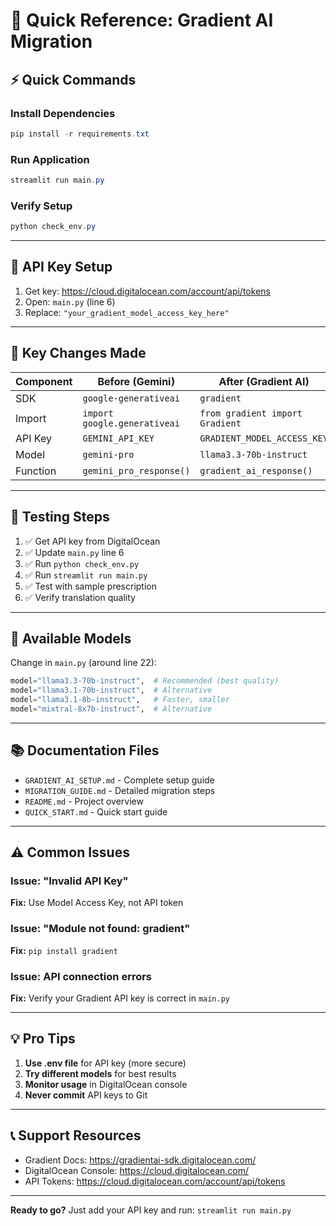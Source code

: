 # 🚀 Quick Reference: Gradient AI Migration

## ⚡ Quick Commands

### Install Dependencies

```powershell
pip install -r requirements.txt
```

### Run Application

```powershell
streamlit run main.py
```

### Verify Setup

```powershell
python check_env.py
```

---

## 🔑 API Key Setup

1. Get key: https://cloud.digitalocean.com/account/api/tokens
2. Open: `main.py` (line 6)
3. Replace: `"your_gradient_model_access_key_here"`

---

## 📝 Key Changes Made

| Component | Before (Gemini)              | After (Gradient AI)             |
| --------- | ---------------------------- | ------------------------------- |
| SDK       | `google-generativeai`        | `gradient`                      |
| Import    | `import google.generativeai` | `from gradient import Gradient` |
| API Key   | `GEMINI_API_KEY`             | `GRADIENT_MODEL_ACCESS_KEY`     |
| Model     | `gemini-pro`                 | `llama3.3-70b-instruct`         |
| Function  | `gemini_pro_response()`      | `gradient_ai_response()`        |

---

## 🎯 Testing Steps

1. ✅ Get API key from DigitalOcean
2. ✅ Update `main.py` line 6
3. ✅ Run `python check_env.py`
4. ✅ Run `streamlit run main.py`
5. ✅ Test with sample prescription
6. ✅ Verify translation quality

---

## 🔧 Available Models

Change in `main.py` (around line 22):

```python
model="llama3.3-70b-instruct",  # Recommended (best quality)
model="llama3.1-70b-instruct",  # Alternative
model="llama3.1-8b-instruct",   # Faster, smaller
model="mixtral-8x7b-instruct",  # Alternative
```

---

## 📚 Documentation Files

- `GRADIENT_AI_SETUP.md` - Complete setup guide
- `MIGRATION_GUIDE.md` - Detailed migration steps
- `README.md` - Project overview
- `QUICK_START.md` - Quick start guide

---

## ⚠️ Common Issues

### Issue: "Invalid API Key"

**Fix:** Use Model Access Key, not API token

### Issue: "Module not found: gradient"

**Fix:** `pip install gradient`

### Issue: API connection errors

**Fix:** Verify your Gradient API key is correct in `main.py`

---

## 💡 Pro Tips

1. **Use .env file** for API key (more secure)
2. **Try different models** for best results
3. **Monitor usage** in DigitalOcean console
4. **Never commit** API keys to Git

---

## 📞 Support Resources

- Gradient Docs: https://gradientai-sdk.digitalocean.com/
- DigitalOcean Console: https://cloud.digitalocean.com/
- API Tokens: https://cloud.digitalocean.com/account/api/tokens

---

**Ready to go?** Just add your API key and run: `streamlit run main.py`
